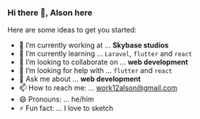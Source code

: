 ### Hi there 👋, Alson here

Here are some ideas to get you started:

- 🔭 I’m currently working at ... **Skybase studios**
- 🌱 I’m currently learning ... `Laravel`, `flutter` and `react`
- 👯 I’m looking to collaborate on ... **web development**
- 🤔 I’m looking for help with ... `flutter` and `react`
- 💬 Ask me about ... **web development**
- 📫 How to reach me: ... work12alson@gmail.com
- 😄 Pronouns: ... he/him
- ⚡ Fun fact: ... I love to sketch

